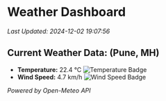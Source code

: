 
# Weather Dashboard

_Last Updated: 2024-12-02 19:07:56_

## Current Weather Data: (Pune, MH)
- **Temperature:** 22.4 °C ![Temperature Badge](https://img.shields.io/badge/Temperature-Medium%20Temp-green)
- **Wind Speed:** 4.7 km/h ![Wind Speed Badge](https://img.shields.io/badge/Wind%20Speed-Low%20Wind-blue)

*Powered by Open-Meteo API*
